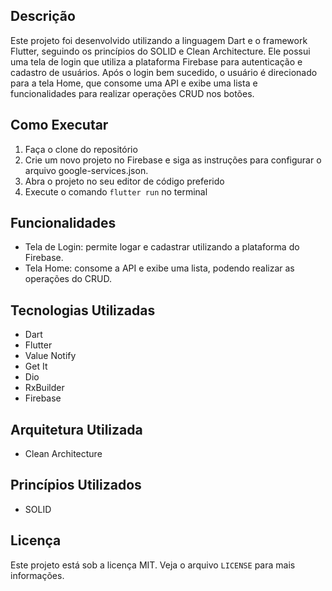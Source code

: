 
## Descrição

Este projeto foi desenvolvido utilizando a linguagem Dart e o framework Flutter, seguindo os princípios do SOLID e Clean Architecture. Ele possui uma tela de login que utiliza a plataforma Firebase para autenticação e cadastro de usuários. Após o login bem sucedido, o usuário é direcionado para a tela Home, que consome uma API e exibe uma lista e funcionalidades para realizar operações CRUD nos botões.

## Como Executar

1. Faça o clone do repositório
2. Crie um novo projeto no Firebase e siga as instruções para configurar o arquivo google-services.json.
3. Abra o projeto no seu editor de código preferido
4. Execute o comando `flutter run` no terminal

## Funcionalidades

- Tela de Login: permite logar e cadastrar utilizando a plataforma do Firebase.
- Tela Home: consome a API e exibe uma lista, podendo realizar as operações do CRUD.

## Tecnologias Utilizadas

- Dart
- Flutter
- Value Notify
- Get It
- Dio
- RxBuilder
- Firebase

## Arquitetura Utilizada

- Clean Architecture

## Princípios Utilizados

- SOLID


## Licença

Este projeto está sob a licença MIT. Veja o arquivo `LICENSE` para mais informações.
